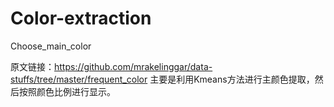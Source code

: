 # Color-extraction
Choose_main_color

原文链接：https://github.com/mrakelinggar/data-stuffs/tree/master/frequent_color
主要是利用Kmeans方法进行主颜色提取，然后按照颜色比例进行显示。
